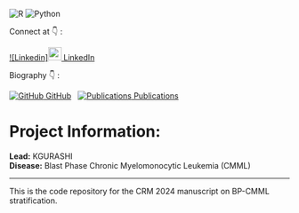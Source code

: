 
![R](https://img.shields.io/badge/r-%23276DC3.svg?style=for-the-badge&logo=r&logoColor=white)
![Python](https://img.shields.io/badge/python-3670A0?style=for-the-badge&logo=python&logoColor=ffdd54)

Connect at :point_down: :

[![Linkedin]<img src="https://static-00.iconduck.com/assets.00/linkedin-icon-96x96-qik48oc9.png" width="24" height="24"> LinkedIn](https://www.linkedin.com/in/kristiangurashi/)

Biography :point_down: :

[![GitHub](https://i.sstatic.net/tskMh.png) GitHub](https://github.com/)
&nbsp;
[![Publications](https://upload.wikimedia.org/wikipedia/commons/thumb/c/c7/Google_Scholar_logo.svg/240px-Google_Scholar_logo.svg.png) Publications](https://scholar.google.com/citations?user=X2D8HogAAAAJ&hl=en)

# Project Information:
 
**Lead:** KGURASHI  
**Disease:** Blast Phase Chronic Myelomonocytic Leukemia (CMML)
 
---
 
This is the code repository for the CRM 2024 manuscript on BP-CMML stratification.

